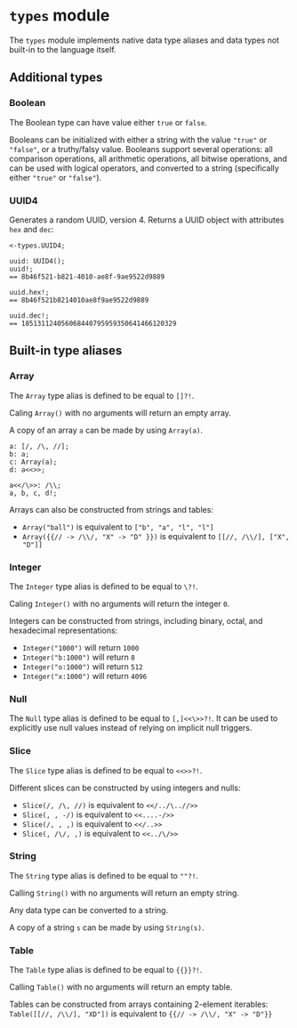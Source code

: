 # `types` module

The `types` module implements native data type aliases and data types not built-in to the language itself.


## Additional types


### Boolean

The Boolean type can have value either `true` or `false`.

Booleans can be initialized with either a string with the value `"true"` or `"false"`, or a truthy/falsy value.
Booleans support several operations: all comparison operations, all arithmetic operations, all bitwise operations, and can be used with logical operators, and converted to a string (specifically either `"true"` or `"false"`).


### UUID4

Generates a random UUID, version 4. Returns a UUID object with attributes `hex` and `dec`:

```sm
<-types.UUID4;

uuid: UUID4();
uuid!;
== 8b46f521-b821-4010-ae8f-9ae9522d9889

uuid.hex!;
== 8b46f521b8214010ae8f9ae9522d9889

uuid.dec!;
== 185131124056068440795959350641466120329
```


## Built-in type aliases


### Array

The `Array` type alias is defined to be equal to `[]?!`.

Caling `Array()` with no arguments will return an empty array.

A copy of an array `a` can be made by using `Array(a)`.

```sm
a: [/, /\, //];
b: a;
c: Array(a);
d: a<<>>;

a<</\>>: /\\;
a, b, c, d!;
```

Arrays can also be constructed from strings and tables:  

- `Array("ball")` is equivalent to `["b", "a", "l", "l"]`
- `Array({{// -> /\\/, "X" -> "D" }})` is equivalent to `[[//, /\\/], ["X", "D"]]`


### Integer

The `Integer` type alias is defined to be equal to `\?!`.

Caling `Integer()` with no arguments will return the integer `0`.

Integers can be constructed from strings, including binary, octal, and hexadecimal representations:  

- `Integer("1000")` will return `1000`
- `Integer("b:1000")` will return `8`
- `Integer("o:1000")` will return `512`
- `Integer("x:1000")` will return `4096`


### Null

The `Null` type alias is defined to be equal to `[,]<<\>>?!`. It can be used to explicitly use null values instead of relying on implicit null triggers.


### Slice

The `Slice` type alias is defined to be equal to `<<>>?!`.

Different slices can be constructed by using integers and nulls:  

- `Slice(/, /\, //)` is equivalent to `<</../\..//>>`
- `Slice(, , -/)` is equivalent to `<<....-/>>`
- `Slice(/, , ,)` is equivalent to `<</..>>`
- `Slice(, /\/, ,)` is equivalent to `<<../\/>>`


### String

The `String` type alias is defined to be equal to `""?!`.

Calling `String()` with no arguments will return an empty string.

Any data type can be converted to a string.

A copy of a string `s` can be made by using `String(s)`.


### Table

The `Table` type alias is defined to be equal to `{{}}?!`.

Calling `Table()` with no arguments will return an empty table.

Tables can be constructed from arrays containing 2-element iterables:<br>
`Table([[//, /\\/], "XD"])` is equivalent to `{{// -> /\\/, "X" -> "D"}}`
